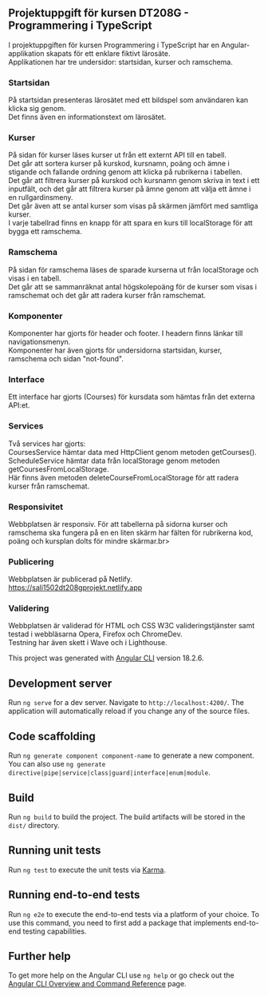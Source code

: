 ## Projektuppgift för kursen DT208G - Programmering i TypeScript
I projektuppgiften för kursen Programmering i TypeScript har en Angular-applikation skapats för ett enklare fiktivt lärosäte.<br>
Applikationen har tre undersidor: startsidan, kurser och ramschema.<br>

### Startsidan
På startsidan presenteras lärosätet med ett bildspel som användaren kan klicka sig genom.<br>
Det  finns även en informationstext om lärosätet.<br>

### Kurser
På sidan för kurser läses kurser ut från ett externt API till en tabell.<br>
Det går att sortera kurser på kurskod, kursnamn, poäng och ämne i stigande och fallande ordning genom att klicka på rubrikerna i tabellen.<br>
Det går att filtrera kurser på kurskod och kursnamn genom skriva in text i ett inputfält, och det går att filtrera kurser på ämne genom att välja ett ämne i en rullgardinsmeny.<br>
Det går även att se antal kurser som visas på skärmen jämfört med samtliga kurser.<br>
I varje tabellrad finns en knapp för att spara en kurs till localStorage för att bygga ett ramschema.<br>

### Ramschema
På sidan för ramschema läses de sparade kurserna ut från localStorage och visas i en tabell.<br>
Det går att se sammanräknat antal högskolepoäng för de kurser som visas i ramschemat och det går att radera kurser från ramschemat.<br>

### Komponenter
Komponenter har gjorts för header och footer. I headern finns länkar till navigationsmenyn.<br>
Komponenter har även gjorts för undersidorna startsidan, kurser, ramschema och sidan "not-found".<br>

### Interface
Ett interface har gjorts (Courses) för kursdata som hämtas från det externa API:et.

### Services
Två services har gjorts:<br>
CoursesService hämtar data med HttpClient genom metoden getCourses().<br>
ScheduleService hämtar data från localStorage genom metoden getCoursesFromLocalStorage.<br>
Här finns även metoden deleteCourseFromLocalStorage för att radera kurser från ramschemat.<br>

### Responsivitet
Webbplatsen är responsiv. För att tabellerna på sidorna kurser och ramschema ska fungera på en en liten skärm har fälten för rubrikerna kod, poäng och kursplan dolts för mindre skärmar.br>

### Publicering
Webbplatsen är publicerad på Netlify.
https://sali1502dt208gprojekt.netlify.app

### Validering
Webbplatsen är validerad för HTML och CSS W3C valideringstjänster samt testad i webbläsarna Opera, Firefox och ChromeDev.<br>
Testning har även skett i Wave och i Lighthouse.


This project was generated with [Angular CLI](https://github.com/angular/angular-cli) version 18.2.6.

## Development server

Run `ng serve` for a dev server. Navigate to `http://localhost:4200/`. The application will automatically reload if you change any of the source files.

## Code scaffolding

Run `ng generate component component-name` to generate a new component. You can also use `ng generate directive|pipe|service|class|guard|interface|enum|module`.

## Build

Run `ng build` to build the project. The build artifacts will be stored in the `dist/` directory.

## Running unit tests

Run `ng test` to execute the unit tests via [Karma](https://karma-runner.github.io).

## Running end-to-end tests

Run `ng e2e` to execute the end-to-end tests via a platform of your choice. To use this command, you need to first add a package that implements end-to-end testing capabilities.

## Further help

To get more help on the Angular CLI use `ng help` or go check out the [Angular CLI Overview and Command Reference](https://angular.dev/tools/cli) page.
